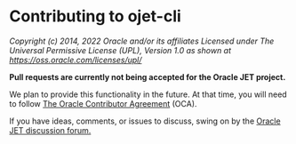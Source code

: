 # Contributing to ojet-cli

*Copyright (c) 2014, 2022 Oracle and/or its affiliates
 Licensed under The Universal Permissive License (UPL), Version 1.0
 as shown at https://oss.oracle.com/licenses/upl/*

**Pull requests are currently not being accepted for the Oracle JET project.**  

We plan to provide this functionality in the future. At that time, you will need to follow [The Oracle Contributor Agreement](https://www.oracle.com/technetwork/community/oca-486395.html)
(OCA).

If you have ideas, comments, or issues to discuss, swing on by the [Oracle JET discussion forum.](https://community.oracle.com/community/development_tools/oracle-jet/generators)

